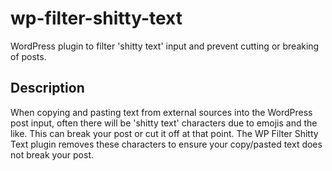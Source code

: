 wp-filter-shitty-text
=====================

WordPress plugin to filter 'shitty text' input and prevent cutting or breaking of posts.


Description
-----------

When copying and pasting text from external sources into the WordPress post input, often there will be 'shitty text' characters due to emojis and the like. This can break your post or cut it off at that point. The WP Filter Shitty Text plugin removes these characters to ensure your copy/pasted text does not break your post.
